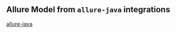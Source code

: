 [allure-java]: https://github.com/allure-framework/allure-java

## Allure Model from `allure-java` integrations

[allure-java]